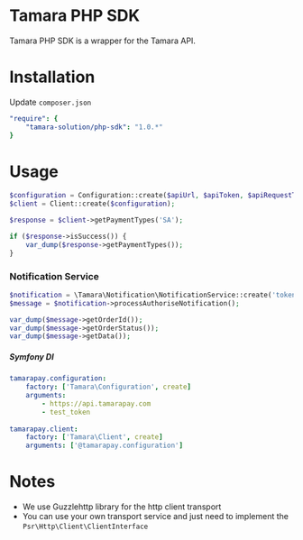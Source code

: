 # Tamara PHP SDK

Tamara PHP SDK is a wrapper for the Tamara API.

# Installation

Update `composer.json`

```yaml
"require": {
    "tamara-solution/php-sdk": "1.0.*"
}
```

# Usage

```php
$configuration = Configuration::create($apiUrl, $apiToken, $apiRequestTimeout, $transport);
$client = Client::create($configuration);

$response = $client->getPaymentTypes('SA');

if ($response->isSuccess()) {
    var_dump($response->getPaymentTypes());
}
```

### Notification Service
```php
$notification = \Tamara\Notification\NotificationService::create('token-key');
$message = $notification->processAuthoriseNotification();

var_dump($message->getOrderId());
var_dump($message->getOrderStatus());
var_dump($message->getData());
```

##### Symfony DI
```yaml
tamarapay.configuration:
    factory: ['Tamara\Configuration', create]
    arguments:
        - https://api.tamarapay.com
        - test_token
        
tamarapay.client:
    factory: ['Tamara\Client', create]
    arguments: ['@tamarapay.configuration']
```

# Notes
- We use Guzzlehttp library for the http client transport
- You can use your own transport service and just need to implement the `Psr\Http\Client\ClientInterface`
